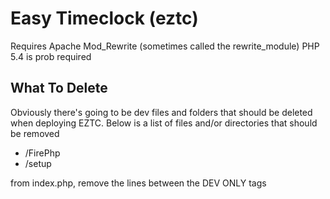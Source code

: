 Easy Timeclock (eztc)
==============

Requires Apache Mod_Rewrite (sometimes called the rewrite_module)
PHP 5.4 is prob required

## What To Delete

Obviously there's going to be dev files and folders that should be deleted when deploying EZTC.
Below is a list of files and/or directories that should be removed

- /FirePhp
- /setup

from index.php, remove the lines between the DEV ONLY tags